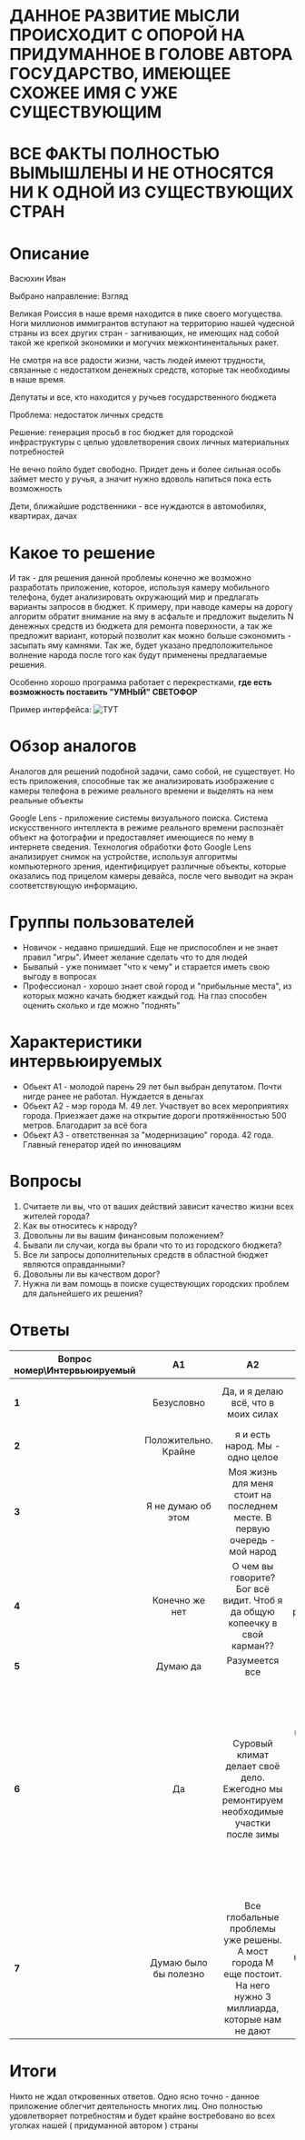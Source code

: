 # ДАННОЕ РАЗВИТИЕ МЫСЛИ ПРОИСХОДИТ С ОПОРОЙ НА ПРИДУМАННОЕ В ГОЛОВЕ АВТОРА ГОСУДАРСТВО, ИМЕЮЩЕЕ СХОЖЕЕ ИМЯ С УЖЕ СУЩЕСТВУЮЩИМ
# ВСЕ ФАКТЫ ПОЛНОСТЬЮ ВЫМЫШЛЕНЫ И НЕ ОТНОСЯТСЯ НИ К ОДНОЙ ИЗ СУЩЕСТВУЮЩИХ СТРАН

# Описание

Васюхин Иван

Выбрано направление: Взгляд

Великая Роиссия в наше время находится в пике своего могущества. Ноги миллионов иммигрантов вступают на территорию нашей чудесной страны из всех других стран - загнивающих, не имеющих над собой такой же крепкой экономики и могучих межконтинентальных ракет.

Не смотря на все радости жизни, часть людей имеют трудности, связанные с недостатком денежных средств, которые так необходимы в наше время. 

Депутаты и все, кто находится у ручьев государственного бюджета

Проблема: недостаток личных средств

Решение: генерация просьб в гос бюджет для городской инфраструктуры с целью удовлетворения своих личных материальных потребностей

Не вечно пойло будет свободно. Придет день и более сильная особь займет место у ручья, а значит нужно вдоволь напиться пока есть возможность

Дети, ближайшие родственники - все нуждаются в автомобилях, квартирах, дачах


# Какое то решение


И так - для решения данной проблемы конечно же возможно разработать приложение, которое, используя камеру мобильного телефона, будет анализировать окружающий мир и предлагать варианты запросов в бюджет. К примеру, при наводе камеры на дорогу алгоритм обратит внимание на яму в асфальте и предложит выделить N денежных средств из бюджета для ремонта поверхности, а так же предложит вариант, который позволит как можно больше сэкономить - засыпать яму камнями.  Так же, будет указано предположительное волнение народа после того как будут применены предлагаемые решения.

Особенно хорошо программа работает с перекрестками, **где есть возможность поставить "УМНЫЙ" СВЕТОФОР**

Пример интерфейса: ![ТУТ](https://sun9-65.userapi.com/c851328/v851328508/1ea6eb/SsQExabmPQ8.jpg)


# Обзор аналогов

Аналогов для решений подобной задачи, само собой, не существует.
Но есть приложения, способные так же анализировать изображение с камеры телефона в режиме реального времени и выделять на нем реальные объекты 

Google Lens - приложение системы визуального поиска. Система искусственного интеллекта в режиме реального времени распознаёт объект на фотографии и предоставляет имеющиеся по нему в интернете сведения. Технология обработки фото Google Lens анализирует снимок на устройстве, используя алгоритмы компьютерного зрения, идентифицирует различные объекты, которые оказались под прицелом камеры девайса, после чего выводит на экран соответствующую информацию. 

# Группы пользователей 


   + Новичок - недавно пришедший. Еще не приспособлен и не знает правил "игры". Имеет желание сделать что то для людей
   + Бывалый - уже понимает "что к чему" и старается иметь свою выгоду в вопросах
   + Профессионал - хорошо знает свой город и "прибыльные места", из которых можно качать бюджет каждый год. На глаз способен оценить сколько и где можно "поднять"
 
 # Характеристики интервьюируемых
 
+ Обьект A1 - молодой парень 29 лет был выбран депутатом. Почти нигде ранее не работал. Нуждается в деньгах
+ Обьект А2 - мэр города M. 49 лет. Участвует во всех мероприятиях города. Приезжает даже на открытие дороги протяжённостью 500 метров. Благодарит за всё бога
+ Обьект А3 - ответственная за "модернизацию" города. 42 года. Главный генератор идей по инновациям

# Вопросы

1. Считаете ли вы, что от ваших действий зависит качество жизни всех жителей города?
2. Как вы относитесь к народу?
3. Довольны ли вы вашим финансовым положением?
4. Бывали ли случаи, когда вы брали что то из городского бюджета?
5. Все ли запросы дополнительных средств в областной бюджет являются оправданными?
6. Довольны ли вы качеством дорог?
7. Нужна ли вам помощь в поиске существующих городских проблем для дальнейшего их решения?

# Ответы

| **Вопрос номер\Интервьюируемый** | **A1** | **A2** | **A3** |
|----------------|:---------:|:---------:|----------------:|
| **1** |  Безусловно | Да, и я делаю всё, что в моих силах| Я живу чтобы сделать жизнь моего народа ярче |
| **2** |  Положительно. Крайне| я и есть народ. Мы - одно целое| Хорошо|
| **3** |  Я не думаю об этом| Моя жизнь для меня стоит на последнем месте. В первую очередь - мой народ| Нет, к сожалению |
| **4** |  Конечно же нет | О чем вы говорите? Бог всё видит. Чтоб я да общую копеечку в свой карман?? | я не хочу с вами разговаривать *злится* |
| **5** | Думаю да | Разумеется все| Разве может быть иначе?|
| **6** |  Да| Суровый климат делает своё дело. Ежегодно мы ремонтируем необходимые участки после зимы| Скажем так: я была во многих странах мира и очень много путешествую и знаете что - дороги у нас прекрасные. Поверьте. Когда нибудь возможно и вы сможете себе позволить съездить за границу и поймете о чем я|
| **7** |  Думаю было бы полезно| Все глобальные проблемы уже решены. А мост города M еще постоит. На него нужно 3 миллиарда, которые нам не дают| Я и сама вижу, что светофоров не хватает. Но было бы полезно, а то иногда уже кончается фантазия |

# Итоги

Никто не ждал откровенных ответов. Одно ясно точно - данное приложение облегчит деятельность многих лиц. Оно полностью удовлетворяет потребностям и будет крайне востребовано во всех уголках нашей ( придуманной автором ) страны





